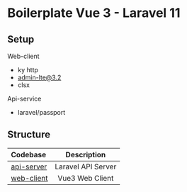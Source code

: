 # Boilerplate Vue 3 - Laravel 11 

## Setup
Web-client
- ky http
- admin-lte@3.2
- clsx

Api-service
- laravel/passport

## Structure

| Codebase              |      Description          |
| :-------------------- | :-----------------------: |
| [api-server](https://github.com/eaaaarl/vue3-laravel11-boilerplate/tree/main/api)      |      Laravel API Server           |
| [web-client](https://github.com/eaaaarl/vue3-laravel11-boilerplate/tree/main/web-client)  |     Vue3 Web Client          |
